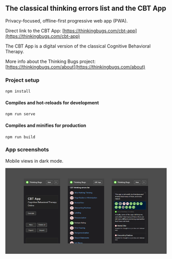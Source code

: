 ## The classical thinking errors list and the CBT App

Privacy-focused, offline-first progressive web app (PWA).

Direct link to the CBT App: [https://thinkingbugs.com/cbt-app](https://thinkingbugs.com/cbt-app)

The CBT App is a digital version of the classical Cognitive Behavioral Therapy.

More info about the Thinking Bugs project: [https://thinkingbugs.com/about](https://thinkingbugs.com/about)


### Project setup
```
npm install
```

#### Compiles and hot-reloads for development
```
npm run serve
```

#### Compiles and minifies for production
```
npm run build
```


### App screenshots

Mobile views in dark mode.

![Screenshot 01](https://raw.githubusercontent.com/giekaton/thinking-bugs/master/public/img/screenshot-github-01.png)
